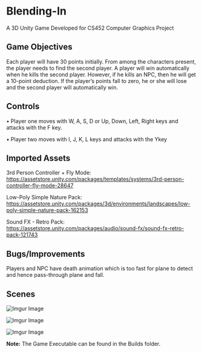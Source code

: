 # Blending-In
A 3D Unity Game Developed for CS452 Computer Graphics Project

## Game Objectives
Each player will have 30 points initially. From among the characters present, the player needs to find the
second player. A player will win automatically when he kills the second player. However, if he kills an NPC,
then he will get a 10-point deduction. If the player’s points fall to zero, he or she will lose and the second
player will automatically win.

## Controls
• Player one moves with W, A, S, D or Up, Down, Left, Right keys and attacks with the F key.

• Player two moves with I, J, K, L keys and attacks with the Ykey

## Imported Assets
3rd Person Controller + Fly Mode:
https://assetstore.unity.com/packages/templates/systems/3rd-person-controller-fly-mode-28647

Low-Poly Simple Nature Pack:
https://assetstore.unity.com/packages/3d/environments/landscapes/low-poly-simple-nature-pack-162153

Sound FX - Retro Pack:
https://assetstore.unity.com/packages/audio/sound-fx/sound-fx-retro-pack-121743

## Bugs/Improvements
Players and NPC have death animation which is too fast for plane to detect and hence pass-through plane and
fall. 

## Scenes

![Imgur Image](https://imgur.com/ENT4zM0.jpg)

![Imgur Image](https://imgur.com/GQMciMK.jpg)

![Imgur Image](https://imgur.com/63BifR1.jpg)

<b>Note:</b> The Game Executable can be found in the Builds folder.
